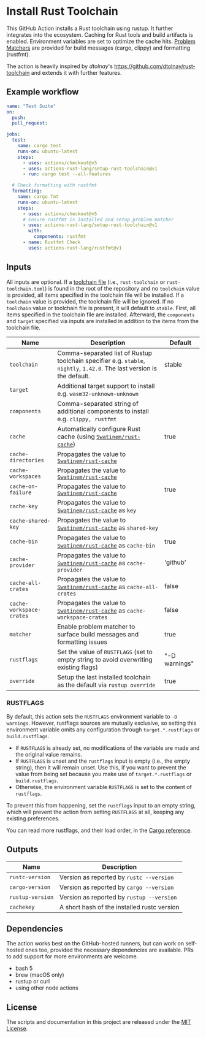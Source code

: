 # Install Rust Toolchain

This GitHub Action installs a Rust toolchain using rustup.
It further integrates into the ecosystem.
Caching for Rust tools and build artifacts is enabled.
Environment variables are set to optimize the cache hits.
[Problem Matchers] are provided for build messages (cargo, clippy) and formatting (rustfmt).

The action is heavily inspired by _dtolnay_'s <https://github.com/dtolnay/rust-toolchain> and extends it with further features.

## Example workflow

```yaml
name: "Test Suite"
on:
  push:
  pull_request:

jobs:
  test:
    name: cargo test
    runs-on: ubuntu-latest
    steps:
      - uses: actions/checkout@v5
      - uses: actions-rust-lang/setup-rust-toolchain@v1
      - run: cargo test --all-features

  # Check formatting with rustfmt
  formatting:
    name: cargo fmt
    runs-on: ubuntu-latest
    steps:
      - uses: actions/checkout@v5
      # Ensure rustfmt is installed and setup problem matcher
      - uses: actions-rust-lang/setup-rust-toolchain@v1
        with:
          components: rustfmt
      - name: Rustfmt Check
        uses: actions-rust-lang/rustfmt@v1
```

## Inputs

All inputs are optional.
If a [toolchain file](https://rust-lang.github.io/rustup/overrides.html#the-toolchain-file) (i.e., `rust-toolchain` or `rust-toolchain.toml`) is found in the root of the repository and no `toolchain` value is provided, all items specified in the toolchain file will be installed.
If a `toolchain` value is provided, the toolchain file will be ignored.
If no `toolchain` value or toolchain file is present, it will default to `stable`.
First, all items specified in the toolchain file are installed.
Afterward, the `components` and `target` specified via inputs are installed in addition to the items from the toolchain file.

| Name                     | Description                                                                                                             | Default       |
| ------------------------ | ----------------------------------------------------------------------------------------------------------------------- | ------------- |
| `toolchain`              | Comma-separated list of Rustup toolchain specifier e.g. `stable`, `nightly`, `1.42.0`. The last version is the default. | stable        |
| `target`                 | Additional target support to install e.g. `wasm32-unknown-unknown`                                                      |               |
| `components`             | Comma-separated string of additional components to install e.g. `clippy, rustfmt`                                       |               |
| `cache`                  | Automatically configure Rust cache (using [`Swatinem/rust-cache`])                                                      | true          |
| `cache-directories`      | Propagates the value to [`Swatinem/rust-cache`]                                                                         |               |
| `cache-workspaces`       | Propagates the value to [`Swatinem/rust-cache`]                                                                         |               |
| `cache-on-failure`       | Propagates the value to [`Swatinem/rust-cache`]                                                                         | true          |
| `cache-key`              | Propagates the value to [`Swatinem/rust-cache`] as `key`                                                                |               |
| `cache-shared-key`       | Propagates the value to [`Swatinem/rust-cache`] as `shared-key`                                                         |               |
| `cache-bin`              | Propagates the value to [`Swatinem/rust-cache`] as `cache-bin`                                                          | true          |
| `cache-provider`         | Propagates the value to [`Swatinem/rust-cache`] as `cache-provider`                                                     | 'github'      |
| `cache-all-crates`       | Propagates the value to [`Swatinem/rust-cache`] as `cache-all-crates`                                                   | false         |
| `cache-workspace-crates` | Propagates the value to [`Swatinem/rust-cache`] as `cache-workspace-crates`                                             | false         |
| `matcher`                | Enable problem matcher to surface build messages and formatting issues                                                  | true          |
| `rustflags`              | Set the value of `RUSTFLAGS` (set to empty string to avoid overwriting existing flags)                                  | "-D warnings" |
| `override`               | Setup the last installed toolchain as the default via `rustup override`                                                 | true          |

[`Swatinem/rust-cache`]: https://github.com/Swatinem/rust-cache

### RUSTFLAGS

By default, this action sets the `RUSTFLAGS` environment variable to `-D warnings`.
However, rustflags sources are mutually exclusive, so setting this environment variable omits any configuration through `target.*.rustflags` or `build.rustflags`.

- If `RUSTFLAGS` is already set, no modifications of the variable are made and the original value remains.
- If `RUSTFLAGS` is unset and the `rustflags` input is empty (i.e., the empty string), then it will remain unset.
  Use this, if you want to prevent the value from being set because you make use of `target.*.rustflags` or `build.rustflags`.
- Otherwise, the environment variable `RUSTFLAGS` is set to the content of `rustflags`.

To prevent this from happening, set the `rustflags` input to an empty string, which will
prevent the action from setting `RUSTFLAGS` at all, keeping any existing preferences.

You can read more rustflags, and their load order, in the [Cargo reference].

## Outputs

| Name             | Description                                 |
| ---------------- | ------------------------------------------- |
| `rustc-version`  | Version as reported by `rustc --version`    |
| `cargo-version`  | Version as reported by `cargo --version`    |
| `rustup-version` | Version as reported by `rustup --version`   |
| `cachekey`       | A short hash of the installed rustc version |

## Dependencies

The action works best on the GitHub-hosted runners, but can work on self-hosted ones too, provided the necessary dependencies are available.
PRs to add support for more environments are welcome.

- bash 5
- brew (macOS only)
- rustup or curl
- using other node actions

## License

The scripts and documentation in this project are released under the [MIT
License].

[MIT License]: LICENSE
[Problem Matchers]: https://github.com/actions/toolkit/blob/main/docs/problem-matchers.md
[Cargo reference]: https://doc.rust-lang.org/cargo/reference/config.html?highlight=unknown#buildrustflags
